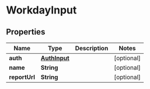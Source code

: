 

# WorkdayInput


## Properties

| Name | Type | Description | Notes |
|------------ | ------------- | ------------- | -------------|
|**auth** | [**AuthInput**](AuthInput.md) |  |  [optional] |
|**name** | **String** |  |  [optional] |
|**reportUrl** | **String** |  |  [optional] |



